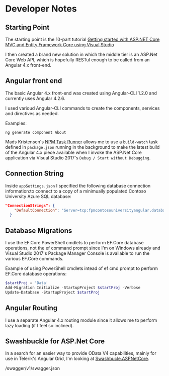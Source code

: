 # Developer Notes
## Starting Point
The starting point is the 10-part tutorial 
[Getting started with ASP.NET Core MVC and Entity Framework Core using Visual Studio](https://docs.microsoft.com/en-us/aspnet/core/data/ef-mvc/intro)

I then created a brand new solution in which the middle tier is an ASP.Net Core Web API,
which is hopefully RESTul enough to be called from an Angular 4.x front-end.

## Angular front end
The basic Angular 4.x front-end was created using Angular-CLI 1.2.0 and currently uses Angular 4.2.6.

I used varioud Angular-CLI commands to create the components, services and directives as needed.

Examples:
```
ng generate component About
```

Mads Kristensen's [NPM Task Runner](https://github.com/madskristensen/NpmTaskRunner) allows me to use a `build-watch` task defined in `package.json` running in the background to make the latest build of the Angular 4.x piece
available when I invoke the ASP.Net Core application via Visual Studio 2017's `Debug / Start without Debugging`. 
## Connection String
Inside `appSettings.json` I specified the following database connection information:to connect to a copy of a minimually populated Contoso University Azure SQL database:

```json
"ConnectionStrings": {
    "DefaultConnection": "Server=tcp:fpmcontosouniversityangular.database.windows.net,1433;Initial Catalog=ContosoUniversity;Persist Security Info=False;User ID=DevAdmin;Password={ask me};MultipleActiveResultSets=False;Encrypt=True;TrustServerCertificate=False;Connection Timeout=30;"
  }
```

## Database Migrations
I use the EF.Core PowerShell cmdlets to perform EF.Core database operations, not the ef command prompt since I'm on Windows already and Visual Studio 2017's Package Manager Console is available to run the
various EF.Core commands.

Example of using PowerShell cmdlets intead of ef cmd prompt to perform EF.Core database operations:

```powershell
$startProj = 'Data'
Add-Migration Initialize -StartupProject $startProj -Verbose
Update-Database -StartupProject $startProj
```

## Angular Routing

I use a separate Angular 4.x routing module since it allows me to perform lazy loading (if I feel so inclined).

## Swashbuckle for ASP.Net Core
In a search for an easier way to provide OData V4 capabilities, mainly for use in Telerik's Angular Grid,
I'm looking at [Swashbucle.ASPNetCore](https://github.com/domaindrivendev/Swashbuckle.AspNetCore).

/swagger/v1/swagger.json
